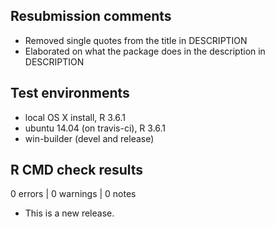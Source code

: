 ## Resubmission comments
* Removed single quotes from the title in DESCRIPTION
* Elaborated on what the package does in the description in DESCRIPTION

## Test environments
* local OS X install, R 3.6.1
* ubuntu 14.04 (on travis-ci), R 3.6.1
* win-builder (devel and release)

## R CMD check results

0 errors | 0 warnings | 0 notes

* This is a new release.
